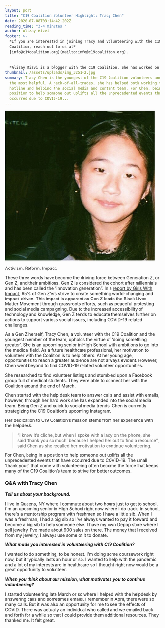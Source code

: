 ```yaml
---
layout: post
title: "C19 Coalition Volunteer Highlight: Tracy Chen"
date: 2020-07-08T03:14:42.202Z
reading_time: "3-4 minutes "
author: Alizay Rizvi
footer: >-
  *If you are interested in joining Tracy and volunteering with the C19
  Coalition, reach out to us at*
  [info@c19coalition.org](mailto:info@c19coalition.org).


  *Alizay Rizvi is a blogger with the C19 Coalition. She has worked on health equity programs, including at the American Heart Association, to increase diversity in the health and social justice sector and aid in finding solutions to lessen health disparities and inequities in the United States. As a young professional, she is passionate about educating and empowering her generation to become agents of change. You can find her on [LinkedIn](https://www.linkedin.com/in/alizayrizvi/).*
thumbnail: /assets/uploads/img_3251-2.jpg
summary: Tracy Chen is the youngest of the C19 Coalition volunteers and one of
  the most helpful. A jack-of-all-trades, she has helped both working the
  hotline and helping the social media and content team. For Chen, being in a
  position to help someone out uplifts all the unprecedented events that have
  occurred due to COVID-19...
---
```

![](/assets/uploads/img_3251-2.jpg#portrait)

Activism. Reform. Impact.

These three words have become the driving force between Generation Z, or Gen Z, and their ambitions. Gen Z is considered the cohort after millennials and has been called the “innovation generation”. In a [report by Girls With Impact](https://drive.google.com/file/d/1l1sA333bB406n0Grw4W7Mc6jGrErnOsm/view), 65% of Gen Z’ers strive to create something world-changing and impact-driven. This impact is apparent as Gen Z leads the Black Lives Matter Movement through grassroots efforts, such as peaceful protesting and social media campaigning. Due to the increased accessibility of technology and knowledge, Gen Z tends to educate themselves further on actions to support various social issues, including COVID-19 related challenges.

As a Gen Z herself, Tracy Chen, a volunteer with the C19 Coalition and the youngest member of the team, upholds the virtue of ‘doing something greater’. She is an upcoming senior in High School with ambitions to go into the medical field. As a future healthcare professional, her motivation to volunteer with the Coalition is to help others. At her young age, opportunities to reach a greater audience are not always evident. However, Chen went beyond to find COVID-19 related volunteer opportunities.

She researched to find volunteer listings and stumbled upon a Facebook group full of medical students. They were able to connect her with the Coalition around the end of March.

Chen started with the help desk team to answer calls and assist with emails, however, through her hard work she has expanded into the social media team. Being Gen Z and quick to social media trends, Chen is currently strategizing the C19 Coalition’s upcoming Instagram.

Her dedication to C19 Coalition’s mission stems from her experience with the helpdesk.

> “I know it’s cliche, but when I spoke with a lady on the phone, she said ‘thank you so much’ because I helped her out to find a resource”, said Chen as she recalled her motivation to continue volunteering.

For Chen, being in a position to help someone out uplifts all the unprecedented events that have occurred due to COVID-19. The small ‘thank yous’ that come with volunteering often become the force that keeps many of the C19 Coalition’s team to strive for better outcomes.

### Q&A with Tracy Chen

***Tell us about your background.***

I live in Queens, NY where I commute about two hours just to get to school. I'm an upcoming senior in High School right now where I do track. In school, there's a mentorship program with freshmen so I have a little sib. When I was a freshman, I had a big sib so I've always wanted to pay it forward and become a big sib to help someone else. I have my own Depop store where I sell jewelry. I've made about 900 sales on there. The money that I received from my jewelry, I always use some of it to donate.

***What made you interested in volunteering with C19 Coalition?***

I wanted to do something, to be honest. I'm doing some coursework right now, but it typically lasts an hour or so. I wanted to help with the pandemic and a lot of my interests are in healthcare so I thought right now would be a great opportunity to volunteer.

***When you think about our mission, what motivates you to continue volunteering?***

I started volunteering late March or so where I helped with the helpdesk by answering calls and sometimes emails. I remember in April, there were so many calls. But it was also an opportunity for me to see the effects of COVID. There was actually an individual who called and we emailed back and forth for a while so that I could provide them additional resources. They thanked me. It felt great.
